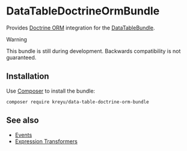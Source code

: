 # DataTableDoctrineOrmBundle

Provides [Doctrine ORM](https://github.com/doctrine/orm) integration for the [DataTableBundle](https://github.com/kreyu/data-table-bundle).

> [!WARNING]  
> This bundle is still during development. Backwards compatibility is not guaranteed.

## Installation

Use [Composer](https://getcomposer.org/) to install the bundle:

```shell
composer require kreyu/data-table-doctrine-orm-bundle
```

## See also

- [Events](docs/events.md)
- [Expression Transformers](docs/expression-transformers.md)

